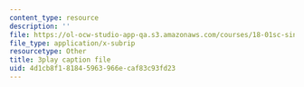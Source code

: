 ```yaml
---
content_type: resource
description: ''
file: https://ol-ocw-studio-app-qa.s3.amazonaws.com/courses/18-01sc-single-variable-calculus-fall-2010/4d1cb8f181845963966ecaf83c93fd23_eHJuAByQf5A.vtt
file_type: application/x-subrip
resourcetype: Other
title: 3play caption file
uid: 4d1cb8f1-8184-5963-966e-caf83c93fd23
---
```

